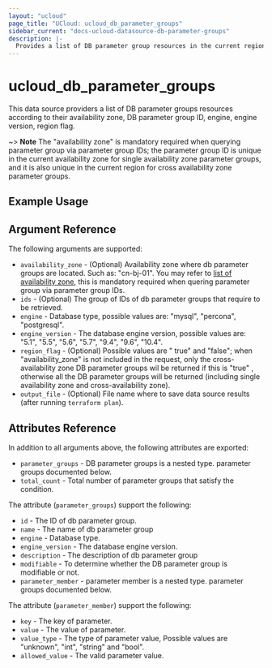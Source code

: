 ```yaml
---
layout: "ucloud"
page_title: "UCloud: ucloud_db_parameter_groups"
sidebar_current: "docs-ucloud-datasource-db-parameter-groups"
description: |-
  Provides a list of DB parameter group resources in the current region.
---
```


# ucloud_db_parameter_groups

This data source providers a list of DB parameter groups resources according to their availability zone, DB parameter group ID, engine, engine version, region flag.

~> **Note** The "availability zone" is mandatory required when querying parameter group via parameter group IDs; the parameter group ID is unique in the current availability zone for single availability zone parameter groups, and it is also unique in the current region for cross availability zone parameter groups.
## Example Usage

## Argument Reference

The following arguments are supported:

* `availability_zone` - (Optional) Availability zone where db parameter groups are located. Such as: "cn-bj-01". You may refer to [list of availability zone](https://docs.ucloud.cn/api/summary/regionlist), this is mandatory required when quering parameter group via parameter group IDs.
* `ids` - (Optional) The group of IDs of db parameter groups that require to be retrieved.
* `engine` - Database type, possible values are: "mysql", "percona", "postgresql".
* `engine_version` - The database engine version, possible values are: "5.1", "5.5", "5.6", "5.7", "9.4", "9.6", "10.4".
* `region_flag` - (Optional) Possible values are " true" and "false"; when "availability_zone" is not included in the request, only the cross-availability zone DB parameter groups wil be returned if this is "true" , otherwise all the DB parameter groups will be returned (including single availability zone and cross-availability zone).
* `output_file` - (Optional) File name where to save data source results (after running `terraform plan`).

## Attributes Reference

In addition to all arguments above, the following attributes are exported:

* `parameter_groups` - DB parameter groups is a nested type. parameter groups documented below.
* `total_count` - Total number of parameter groups that satisfy the condition.

The attribute (`parameter_groups`) support the following:

* `id` - The ID of db parameter group.
* `name` - The name of db parameter group
* `engine` - Database type.
* `engine_version` - The database engine version.
* `description` - The description of db parameter group
* `modifiable` - To determine whether the DB parameter group is modifiable or not.
* `parameter_member` - parameter member is a nested type. parameter groups documented below.

The attribute (`parameter_member`) support the following:

* `key` - The key of parameter.
* `value` - The value of parameter.
* `value_type` - The type of parameter value, Possible values are "unknown", "int", "string" and "bool".
* `allowed_value` - The valid parameter value.
